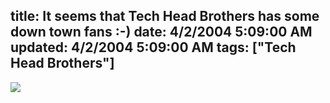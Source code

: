 title: It seems that Tech Head Brothers has some down town fans :-)
date: 4/2/2004 5:09:00 AM
updated: 4/2/2004 5:09:00 AM
tags: ["Tech Head Brothers"]
---
![](http://perso.wanadoo.fr/laurent.kempe/images/bridge.jpg)
